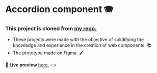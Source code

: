 # Accordion component 🪗

### This project is cloned from [my repo.](https://github.com/NicolasR98/javascript-practice-projects) ###

- These projects were made with the objective of solidifying the knowledge and experience in the creation of web components. 📚
- The prototype made on Figma. 🖌️

🔗 **Live preview** [here.](https://nicolasr98.github.io/accoridon-component/) 👈
